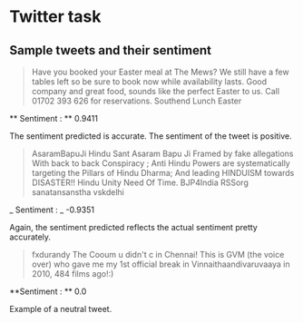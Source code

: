 # Twitter task

## Sample tweets and their sentiment

> Have you booked your Easter meal at The Mews? We still have a few tables left so be sure to book now while availability lasts. Good company and great food, sounds like the perfect Easter to us. Call 01702 393 626 for reservations. Southend Lunch Easter

** Sentiment : ** 0.9411

The sentiment predicted is accurate. The sentiment of the tweet is positive.

> AsaramBapuJi Hindu Sant Asaram Bapu Ji Framed by fake allegations With back to back Conspiracy ; Anti Hindu Powers are systematically targeting the Pillars of Hindu Dharma; And leading HINDUISM towards DISASTER!! Hindu Unity Need Of Time. BJP4India RSSorg sanatansanstha vskdelhi


_ Sentiment : _ -0.9351

Again, the sentiment predicted reflects the actual sentiment pretty accurately.

> fxdurandy The Cooum u didn't c in Chennai! This is GVM (the voice over) who gave me my 1st official break in Vinnaithaandivaruvaaya in 2010, 484 films ago!:)

**Sentiment : ** 0.0

Example of a neutral tweet.



